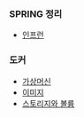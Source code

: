 ### SPRING 정리
- [인프런](spring/spring) 

### 도커
- [가상머신](docker/vt)
- [이미지](docker/image)
- [스토리지와 볼륨](docker/storage)